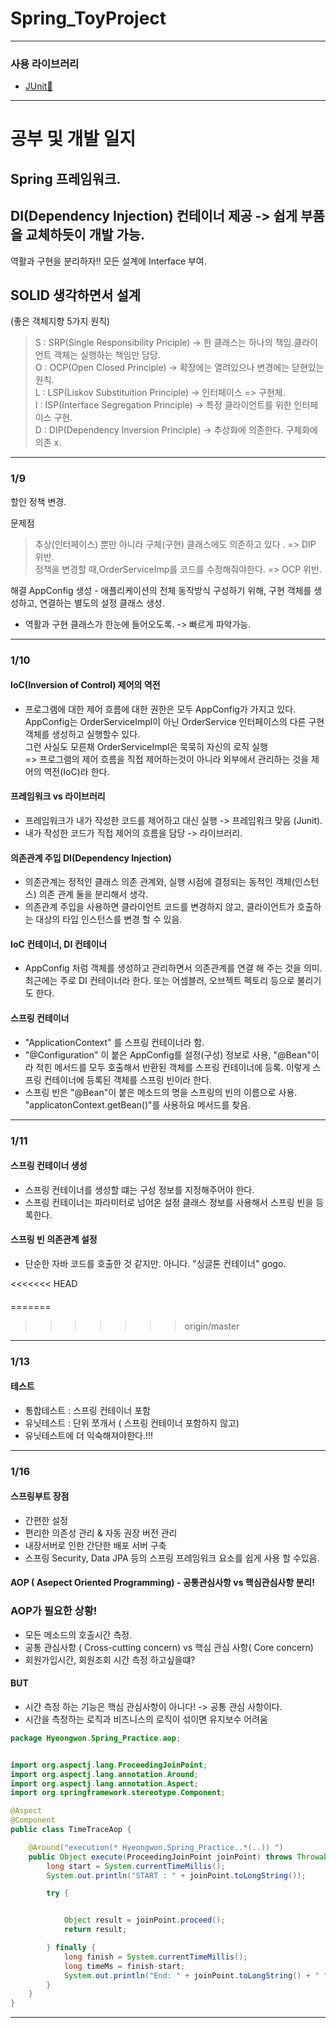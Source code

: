 # Spring_ToyProject
***
### 사용 라이브러리
- [JUnit📄](https://junit.org/junit5/docs/current/user-guide/#writing-tests-annotations)





***

# 공부 및 개발 일지    


## Spring 프레임워크.

## DI(Dependency Injection) 컨테이너 제공 -> 쉽게 부품을 교체하듯이 개발 가능.

역활과 구현을 분리하자!!  모든 설계에 Interface 부여.

## SOLID 생각하면서 설계

(좋은 객체지향 5가지 원칙)

> S : SRP(Single Responsibility Priciple) -> 한 클래스는 하나의 책임.클라이언트 객체는 실행하는 책임만 담당.   
> O : OCP(Open Closed Principle) -> 확장에는 열려있으나 변경에는 닫현있는 원칙.   
> L : LSP(Liskov Substituition Principle) ->   인터페이스 => 구현체.   
> I : ISP(Interface Segregation Principle) -> 특정 클라이언트를 위한 인터페이스 구현.   
> D : DIP(Dependency Inversion Principle) -> 추상화에 의존한다. 구체화에 의존 x.



****

### 1/9

할인 정책 변경.

문제점
> 추상(인터페이스) 뿐만 아니라 구체(구현) 클래스에도 의존하고 있다 . => DIP 위반.   
> 정책을 변경할 때,OrderServiceImp를 코드를 수정해줘야한다. => OCP 위반.


해결 AppConfig 생성 - 애플리케이션의 전체 동작방식 구성하기 위해, 구현 객체를 생성하고, 연결하는 별도의 설정 클래스 생성.

+ 역활과 구현 클래스가 한눈에 들어오도록. -> 빠르게 파악가능.

***

### 1/10

#### IoC(Inversion of Control) 제어의 역전

+ 프로그램에 대한 제어 흐름에 대한 권한은 모두 AppConfig가 가지고 있다.   
  AppConfig는 OrderServiceImpl이 아닌 OrderService 인터페이스의 다른 구현 객체를 생성하고 실행할수 있다.    
  그런 사실도 모른채 OrderServiceImpl은 묵묵히 자신의 로직 실행   
  => 프로그램의 제어 흐름을 직접 제어하는것이 아니라 외부에서 관리하는 것을 제어의 역전(IoC)라 한다.

#### 프레임워크 vs 라이브러리

+ 프레임워크가 내가 작성한 코드를 제어하고 대신 실행 -> 프레임워크 맞음 (Junit).
+ 내가 작성한 코드가 직접 제어의 흐름을 담당 -> 라이브러리.

#### 의존관계 주입 DI(Dependency Injection)

+ 의존관계는 정적인 클래스 의존 관계와, 실행 시점에 결정되는 동적인 객체(인스턴스) 의존 관계 둘을 분리해서 생각.
+ 의존관계 주입을 사용하면 클라이언트 코드를 변경하지 않고, 클라이언트가 호출하는 대상의 타입 인스턴스를 변경 할 수 있음.

#### IoC 컨테이너, DI 컨테이너

+ AppConfig 처럼 객체를 생성하고 관리하면서 의존관계를 연결 해 주는 것을 의미.   
  최근에는 주로 DI 컨테이너라 한다. 또는 어셈블러, 오브젝트 펙토리 등으로 불리기도 한다.

#### 스프링 컨테이너

+ "ApplicationContext" 를 스프링 컨테이너라 함.
+ "@Configuration" 이 붙은 AppConfig를 설정(구성) 정보로 사용, "@Bean"이라 적힌 메서드를 모두 호출해서 반환된 객체를 스프링 컨테이너에 등록. 이렇게 스프링 컨테이너에 등록된 객체를
  스프링 빈이라 한다.
+ 스프링 빈은 "@Bean"이 붙은 메소드의 명을 스프링의 빈의 이름으로 사용. "applicatonContext.getBean()"를 사용하요 메서드를 찾음.

***

### 1/11

#### 스프링 컨테이너 생성

+ 스프링 컨테이너를 생성할 떄는 구성 정보를 지정해주어야 한다.
+ 스프링 컨테이너는 파라미터로 넘어온 설정 클래스 정보를 사용해서 스프링 빈을 등록한다.

#### 스프링 빈 의존관계 설정

+ 단순한 자바 코드를 호출한 것 같지만. 아니다. "싱글톤 컨테이너" gogo.

<<<<<<< HEAD
####
=======

>>>>>>> origin/master

***

### 1/13

#### 테스트

+ 통합테스트 : 스프링 컨테이너 포함
+ 유닛테스트 : 단위 쪼개서 ( 스프링 컨테이너 포함하지 않고) 
+ 유닛테스트에 더 익숙해져야한다.!!!

***

### 1/16

#### 스프링부트 장점

+ 간편한 설정
+ 편리한 의존성 관리 & 자동 권장 버전 관리
+ 내장서버로 인한 간단한 배포 서버 구축
+ 스프링 Security, Data JPA 등의 스프링 프레임워크 요소를 쉽게 사용 할 수있음.


#### AOP ( Asepect Oriented Programming) - 공통관심사항 vs 핵심관심사항 분리! 

### AOP가 필요한 상황!

+ 모든 메소드의 호출시간 측정.
+ 공통 관심사항 ( Cross-cutting concern) vs 핵심 관심 사항( Core concern)
+ 회원가입시간, 회원조회 시간 측정 하고싶을떄?

#### BUT

+ 시간 측정 하는 기능은 핵심 관심사항이 아니다! -> 공통 관심 사항이다.
+ 시간을 측정하는 로직과 비즈니스의 로직이 섞이면 유지보수 어려움



```JAVA
package Hyeongwon.Spring_Practice.aop;


import org.aspectj.lang.ProceedingJoinPoint;
import org.aspectj.lang.annotation.Around;
import org.aspectj.lang.annotation.Aspect;
import org.springframework.stereotype.Component;

@Aspect
@Component
public class TimeTraceAop {

    @Around("execution(* Hyeongwon.Spring_Practice..*(..)) ")
    public Object execute(ProceedingJoinPoint joinPoint) throws Throwable {
        long start = System.currentTimeMillis();
        System.out.println("START : " + joinPoint.toLongString());

        try {


            Object result = joinPoint.proceed();
            return result;

        } finally {
            long finish = System.currentTimeMillis();
            long timeMs = finish-start;
            System.out.println("End: " + joinPoint.toLongString() + " " + timeMs + "ms");
        }
    }
}

```









***




